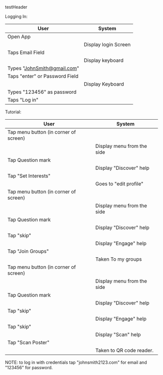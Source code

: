 testHeader


Logging In:

|User|System|
|----|------|
|Open App||
||Display login Screen|
|Taps Email Field||
||Display keyboard|
|Types "JohnSmith@gmail.com"||
|Taps "enter" or Password Field||
||Display Keyboard|
|Types "123456" as password||
|Taps "Log in"||

Tutorial:

|User|System|
|----|------|
|Tap menu button (in corner of screen)||
||Display menu from the side|
|Tap Question mark||
||Display "Discover" help|
|Tap "Set Interests"||
||Goes to "edit profile"|
|Tap menu button (in corner of screen)||
||Display menu from the side|
|Tap Question mark||
||Display "Discover" help|
|Tap "skip"||
||Display "Engage" help|
|Tap "Join Groups"||
||Taken To my groups|
|Tap menu button (in corner of screen)||
||Display menu from the side|
|Tap Question mark||
||Display "Discover" help|
|Tap "skip"||
||Display "Engage" help|
|Tap "skip"||
||Display "Scan" help|
|Tap "Scan Poster"||
||Taken to QR code reader.|


NOTE: to log in with credentials tap "johnsmith2123.com" for email and "123456" for password.
